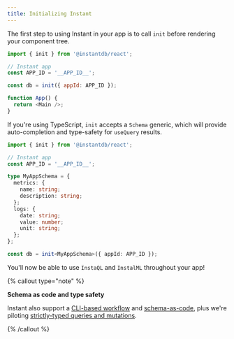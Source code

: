 ```yaml
---
title: Initializing Instant
---
```


The first step to using Instant in your app is to call `init` before rendering your component tree.

```javascript
import { init } from '@instantdb/react';

// Instant app
const APP_ID = '__APP_ID__';

const db = init({ appId: APP_ID });

function App() {
  return <Main />;
}
```

If you're using TypeScript, `init` accepts a `Schema` generic, which will provide auto-completion and type-safety for `useQuery` results.

```typescript
import { init } from '@instantdb/react';

// Instant app
const APP_ID = '__APP_ID__';

type MyAppSchema = {
  metrics: {
    name: string;
    description: string;
  };
  logs: {
    date: string;
    value: number;
    unit: string;
  };
};

const db = init<MyAppSchema>({ appId: APP_ID });
```

You'll now be able to use `InstaQL` and `InstalML` throughout your app!

{% callout type="note" %}

**Schema as code and type safety**

Instant also support a [CLI-based workflow](/docs/cli) and [schema-as-code](/docs/schema), plus we're piloting [strictly-typed queries and mutations](/docs/strong-init).

{% /callout %}
